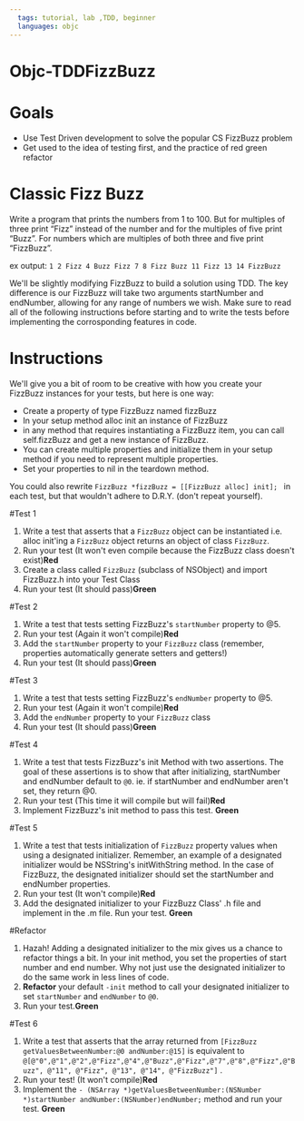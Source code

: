 ```yaml
---
  tags: tutorial, lab ,TDD, beginner
  languages: objc
---
```


# Objc-TDDFizzBuzz

# Goals 

* Use Test Driven development to solve the popular CS FizzBuzz problem  
* Get used to the idea of testing first, and the practice of red green refactor

# Classic Fizz Buzz
Write a program that prints the numbers from 1 to 100. But for multiples of three print “Fizz” instead of the number and for the multiples of five print “Buzz”. For numbers which are multiples of both three and five print “FizzBuzz”.

ex output: 
` 1 2 Fizz 4 Buzz Fizz 7 8 Fizz Buzz 11 Fizz 13 14 FizzBuzz `
 
We'll be slightly modifying FizzBuzz to build a solution using TDD.  The key difference is our FizzBuzz will take two arguments startNumber and endNumber, allowing for any range of numbers we wish.  Make sure to read all of the following instructions before starting and to write the tests before implementing the corrosponding features in code. 

Instructions
=====================

We'll give you a bit of room to be creative with how you create your FizzBuzz instances for your tests, but here is one way: 

   - Create a property of type FizzBuzz named fizzBuzz
   - In your setup method alloc init an instance of FizzBuzz
   - in any method that requires instantiating a FizzBuzz item, you can call self.fizzBuzz and get a new instance of   FizzBuzz.  
   - You can create multiple properties and initialize them in your setup method if you need to represent multiple properties.
   - Set your properties to nil in the teardown method.  

You could also rewrite `FizzBuzz *fizzBuzz = [[FizzBuzz alloc] init]; ` in each test, but that wouldn't adhere to D.R.Y. (don't repeat yourself).  

#Test 1
1. Write a test that asserts that a `FizzBuzz` object can be instantiated i.e. alloc init'ing a `FizzBuzz` object returns an object of class `FizzBuzz`.
2. Run your test (It won't even compile because the FizzBuzz class doesn't exist)**Red**
3. Create a class called `FizzBuzz` (subclass of NSObject) and import FizzBuzz.h into your Test Class 
4. Run your test (It should pass)**Green**

#Test 2
1. Write a test that tests setting FizzBuzz's `startNumber` property to @5.  
2. Run your test (Again it won't compile)**Red**
3. Add the `startNumber` property to your `FizzBuzz` class (remember, properties automatically generate setters and getters!) 
4. Run your test (It should pass)**Green**

#Test 3
1. Write a test that tests setting FizzBuzz's `endNumber` property to @5.
2. Run your test (Again it won't compile)**Red**
3. Add the `endNumber` property to your `FizzBuzz` class
4. Run your test (It should pass)**Green**

#Test 4
1. Write a test that tests FizzBuzz's init Method with two assertions.  The goal of these assertions is to show that after initializing, startNumber and endNumber default to `@0`. ie. if startNumber and endNumber aren't set, they return @0.    
2. Run your test (This time it will compile but will fail)**Red**
3. Implement FizzBuzz's init method to pass this test. **Green**
 
#Test 5
1. Write a test that tests initialization of `FizzBuzz` property values when using a designated initializer.  Remember, an example of a designated initializer would be NSString's initWithString method. In the case of FizzBuzz, the designated initializer should set the startNumber and endNumber properties. 
2. Run your test (It won't compile)**Red**
3. Add the designated initializer to your FizzBuzz Class' .h file and implement in the .m file. Run your test. **Green**

#Refactor
1. Hazah! Adding a designated initializer to the mix gives us a chance to refactor things a bit.  In your init method, you set the properties of start number and end number.  Why not just use the designated initializer to do the same work in less lines of code. 
2. **Refactor** your default `-init` method to call your designated initializer to set `startNumber` and `endNumber` to `@0`.
3. Run your test.**Green**

#Test 6
1. Write a test that asserts that the array returned from `[FizzBuzz getValuesBetweenNumber:@0 andNumber:@15]` is equivalent to `@[@"0",@"1",@"2",@"Fizz",@"4",@"Buzz",@"Fizz",@"7",@"8",@"Fizz",@"Buzz", @"11", @"Fizz", @"13", @"14", @"FizzBuzz"]` .
2. Run your test! (It won't compile)**Red**
3. Implement the `- (NSArray *)getValuesBetweenNumber:(NSNumber *)startNumber andNumber:(NSNumber)endNumber;` method and run your test. **Green**




